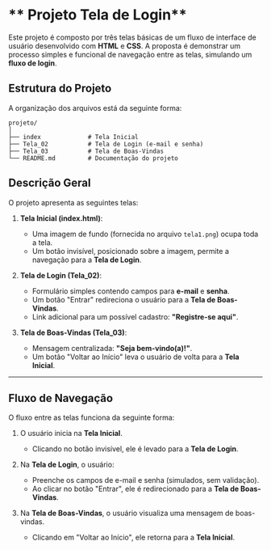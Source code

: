 # ** Projeto Tela de Login**

Este projeto é composto por três telas básicas de um fluxo de interface de usuário desenvolvido com **HTML** e **CSS**. A proposta é demonstrar um processo simples e funcional de navegação entre as telas, simulando um **fluxo de login**.

## **Estrutura do Projeto**

A organização dos arquivos está da seguinte forma:

```plaintext
projeto/
│
├── index             # Tela Inicial
├── Tela_02           # Tela de Login (e-mail e senha)
├── Tela_03           # Tela de Boas-Vindas
└── README.md         # Documentação do projeto
```
## **Descrição Geral**

O projeto apresenta as seguintes telas:

1. **Tela Inicial (index.html)**:  
   - Uma imagem de fundo (fornecida no arquivo `tela1.png`) ocupa toda a tela.  
   - Um botão invisível, posicionado sobre a imagem, permite a navegação para a **Tela de Login**.

2. **Tela de Login (Tela_02)**:  
   - Formulário simples contendo campos para **e-mail** e **senha**.  
   - Um botão "Entrar" redireciona o usuário para a **Tela de Boas-Vindas**.  
   - Link adicional para um possível cadastro: **"Registre-se aqui"**.

3. **Tela de Boas-Vindas (Tela_03)**:  
   - Mensagem centralizada: **"Seja bem-vindo(a)!"**.  
   - Um botão "Voltar ao Início" leva o usuário de volta para a **Tela Inicial**.

---

## **Fluxo de Navegação**

O fluxo entre as telas funciona da seguinte forma:

1. O usuário inicia na **Tela Inicial**.  
   - Clicando no botão invisível, ele é levado para a **Tela de Login**.

2. Na **Tela de Login**, o usuário:  
   - Preenche os campos de e-mail e senha (simulados, sem validação).  
   - Ao clicar no botão "Entrar", ele é redirecionado para a **Tela de Boas-Vindas**.

3. Na **Tela de Boas-Vindas**, o usuário visualiza uma mensagem de boas-vindas.  
   - Clicando em "Voltar ao Início", ele retorna para a **Tela Inicial**.




